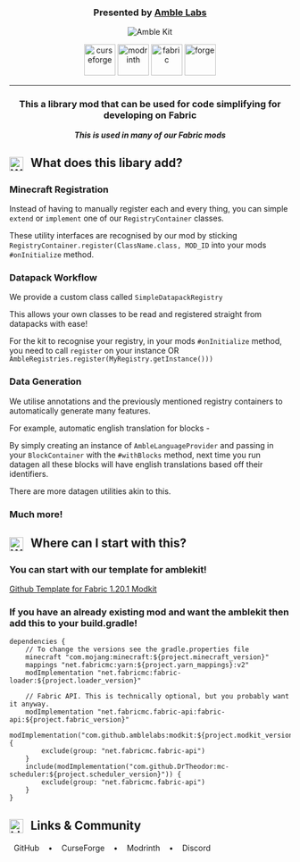 <div align="center">

### **Presented by [Amble Labs](https://amblelabs.github.io)**

![Amble Kit](https://cdn.modrinth.com/data/cached_images/d356695702e6fbdc33ad1ecd0bcbb344dffd4cb6_0.webp)

[<img alt="curseforge" height="56" src="https://cdn.jsdelivr.net/npm/@intergrav/devins-badges@3/assets/cozy/available/curseforge_vector.svg">](https://www.curseforge.com/minecraft/mc-mods/amblekit) <!-- SVG version -->
[<img alt="modrinth" height="56" src="https://cdn.jsdelivr.net/npm/@intergrav/devins-badges@3/assets/cozy/available/modrinth_vector.svg">](https://modrinth.com/mod/amblekit) <!-- SVG version -->
[<img alt="fabric" height="56" src="https://cdn.jsdelivr.net/npm/@intergrav/devins-badges@3/assets/cozy/supported/fabric_vector.svg">](https://fabricmc.net/) <!-- SVG version -->
[<img alt="forge" height="56" src="https://cdn.jsdelivr.net/npm/@intergrav/devins-badges@3/assets/cozy/supported/forge_vector.svg">](https://files.minecraftforge.net) <!-- SVG version -->

</div>

---
<div align="center">
  
### This a library mod that can be used for code simplifying for developing on Fabric

***This is used in many of our Fabric mods***
</div>

<h2>
  <img src="https://cdn.modrinth.com/data/cached_images/b18b275a0e9bb4000e015b935b65037166301538.png"
       alt="What does this libary add?"
       width="25"
       height="25"
       style="vertical-align: middle; margin-right: 8px;">
  What does this libary add?
</h2>

### Minecraft Registration
Instead of having to manually register each and every thing, you can simple `extend` or `implement` one of our `RegistryContainer` classes.

These utility interfaces are recognised by our mod by sticking `RegistryContainer.register(ClassName.class, MOD_ID` into your mods `#onInitialize` method.

### Datapack Workflow
We provide a custom class called `SimpleDatapackRegistry`

This allows your own classes to be read and registered straight from datapacks with ease!

For the kit to recognise your registry, in your mods `#onInitialize` method, you need to call `register` on your instance OR `AmbleRegistries.register(MyRegistry.getInstance()))`

### Data Generation
We utilise annotations and the previously mentioned registry containers to automatically generate many features.

For example, automatic english translation for blocks - 

By simply creating an instance of `AmbleLanguageProvider` and passing in your `BlockContainer` with the `#withBlocks` method, next time you run datagen all these blocks will have english translations based off their identifiers.

There are more datagen utilities akin to this.

### Much more!

<h2>
  <img src="https://cdn.modrinth.com/data/cached_images/808c7934614530076d21dd0cf5c5e2e992595985.png"
       alt="Where can I start with this?"
       width="25"
       height="25"
       style="vertical-align: middle; margin-right: 8px;">
  Where can I start with this?
</h2>

### You can start with our template for amblekit!

  [Github Template for Fabric 1.20.1 Modkit](https://github.com/amblelabs/modkit-template)

### If you have an already existing mod and want the amblekit then add this to your **build.gradle**!


  ```
  dependencies {
      // To change the versions see the gradle.properties file
      minecraft "com.mojang:minecraft:${project.minecraft_version}"
      mappings "net.fabricmc:yarn:${project.yarn_mappings}:v2"
      modImplementation "net.fabricmc:fabric-loader:${project.loader_version}"
  
      // Fabric API. This is technically optional, but you probably want it anyway.
      modImplementation "net.fabricmc.fabric-api:fabric-api:${project.fabric_version}"
      modImplementation("com.github.amblelabs:modkit:${project.modkit_version}") {
          exclude(group: "net.fabricmc.fabric-api")
      }
      include(modImplementation("com.github.DrTheodor:mc-scheduler:${project.scheduler_version}")) {
          exclude(group: "net.fabricmc.fabric-api")
      }
  }
  ```





<h2>
  <img src="https://cdn.modrinth.com/data/cached_images/23b97ecfe49586f70c6a7d4e4ca63ac14d47e6e1.png"
       alt="Links & Community"
       width="25"
       height="25"
       style="vertical-align: middle; margin-right: 8px;">
  Links & Community
</h2>

  <a href="https://github.com/amblelabs/modkit/" style="text-decoration: none; color: inherit; display: inline-block; margin: 0 8px;">GitHub</a>
  <span style="display: inline-block; margin: 0 4px;">•</span>
  <a href="https://www.curseforge.com/minecraft/mc-mods/amblekit" style="text-decoration: none; color: inherit; display: inline-block; margin: 0 8px;">CurseForge</a>
  <span style="display: inline-block; margin: 0 4px;">•</span>
  <a href="https://modrinth.com/mod/amblekit" style="text-decoration: none; color: inherit; display: inline-block; margin: 0 8px;">Modrinth</a>
  <span style="display: inline-block; margin: 0 4px;">•</span>
  <a href="https://discord.com/invite/WjKhRjavCj" style="text-decoration: none; color: inherit; display: inline-block; margin: 0 8px;">Discord</a>
